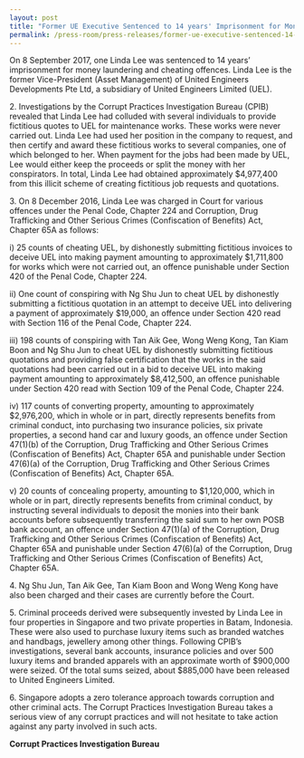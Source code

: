 ```yaml
---
layout: post
title: "Former UE Executive Sentenced to 14 years' Imprisonment for Money Laundering and Cheating Offences"
permalink: /press-room/press-releases/former-ue-executive-sentenced-14-years’-imprisonment-money-laundering-and/
---
```


On 8 September 2017, one Linda Lee was sentenced to 14 years’ imprisonment for money laundering and cheating offences. Linda Lee is the former Vice-President (Asset Management) of United Engineers Developments Pte Ltd, a subsidiary of United Engineers Limited (UEL).

2\. Investigations by the Corrupt Practices Investigation Bureau (CPIB) revealed that Linda Lee had colluded with several individuals to provide fictitious quotes to UEL for maintenance works. These works were never carried out. Linda Lee had used her position in the company to request, and then certify and award these fictitious works to several companies, one of which belonged to her. When payment for the jobs had been made by UEL, Lee would either keep the proceeds or split the money with her conspirators. In total, Linda Lee had obtained approximately $4,977,400 from this illicit scheme of creating fictitious job requests and quotations.

3\. On 8 December 2016, Linda Lee was charged in Court for various offences under the Penal Code, Chapter 224 and Corruption, Drug Trafficking and Other Serious Crimes (Confiscation of Benefits) Act, Chapter 65A as follows:

i) 25 counts of cheating UEL, by dishonestly submitting fictitious invoices to deceive UEL into making payment amounting to approximately $1,711,800 for works which were not carried out, an offence punishable under Section 420 of the Penal Code, Chapter 224.

ii) One count of conspiring with Ng Shu Jun to cheat UEL by dishonestly submitting a fictitious quotation in an attempt to deceive UEL into delivering a payment of approximately $19,000, an offence under Section 420 read with Section 116 of the Penal Code, Chapter 224.

iii) 198 counts of conspiring with Tan Aik Gee, Wong Weng Kong, Tan Kiam Boon and Ng Shu Jun to cheat UEL by dishonestly submitting fictitious quotations and providing false certification that the works in the said quotations had been carried out in a bid to deceive UEL into making payment amounting to approximately $8,412,500, an offence punishable under Section 420 read with Section 109 of the Penal Code, Chapter 224.

iv) 117 counts of converting property, amounting to approximately $2,976,200, which in whole or in part, directly represents benefits from criminal conduct, into purchasing two insurance policies, six private properties, a second hand car and luxury goods, an offence under Section 47(1)(b) of the Corruption, Drug Trafficking and Other Serious Crimes (Confiscation of Benefits) Act, Chapter 65A and punishable under Section 47(6)(a) of the Corruption, Drug Trafficking and Other Serious Crimes (Confiscation of Benefits) Act, Chapter 65A.

v) 20 counts of concealing property, amounting to $1,120,000, which in whole or in part, directly represents benefits from criminal conduct, by instructing several individuals to deposit the monies into their bank accounts before subsequently transferring the said sum to her own POSB bank account, an offence under Section 47(1)(a) of the Corruption, Drug Trafficking and Other Serious Crimes (Confiscation of Benefits) Act, Chapter 65A and punishable under Section 47(6)(a) of the Corruption, Drug Trafficking and Other Serious Crimes (Confiscation of Benefits) Act, Chapter 65A.

4\. Ng Shu Jun, Tan Aik Gee, Tan Kiam Boon and Wong Weng Kong have also been charged and their cases are currently before the Court.

5\. Criminal proceeds derived were subsequently invested by Linda Lee in four properties in Singapore and two private properties in Batam, Indonesia. These were also used to purchase luxury items such as branded watches and handbags, jewellery among other things. Following CPIB’s investigations, several bank accounts, insurance policies and over 500 luxury items and branded apparels with an approximate worth of $900,000 were seized. Of the total sums seized, about $885,000 have been released to United Engineers Limited.

6\. Singapore adopts a zero tolerance approach towards corruption and other criminal acts. The Corrupt Practices Investigation Bureau takes a serious view of any corrupt practices and will not hesitate to take action against any party involved in such acts.

**Corrupt Practices Investigation Bureau**
